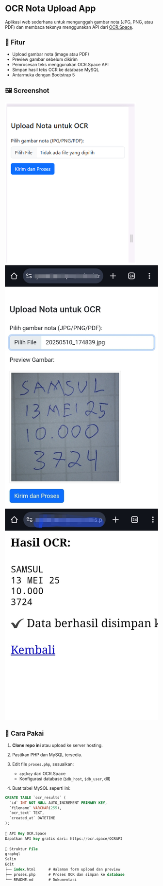 # OCR Nota Upload App

Aplikasi web sederhana untuk mengunggah gambar nota (JPG, PNG, atau PDF) dan membaca teksnya menggunakan API dari [OCR.Space](https://ocr.space).

## 🧩 Fitur

- Upload gambar nota (image atau PDF)
- Preview gambar sebelum dikirim
- Pemrosesan teks menggunakan OCR.Space API
- Simpan hasil teks OCR ke database MySQL
- Antarmuka dengan Bootstrap 5

## 🖼️ Screenshot

![Form Upload](gb1.png)
![Form Upload](1000181767.jpg)
![Form Upload](1000181762.jpg)



## 🚀 Cara Pakai

1. **Clone repo ini** atau upload ke server hosting.
2. Pastikan PHP dan MySQL tersedia.
3. Edit file `proses.php`, sesuaikan:
   - `apikey` dari OCR.Space
   - Konfigurasi database (`$db_host`, `$db_user`, dll)

4. Buat tabel MySQL seperti ini:

```sql
CREATE TABLE `ocr_results` (
  `id` INT NOT NULL AUTO_INCREMENT PRIMARY KEY,
  `filename` VARCHAR(255),
  `ocr_text` TEXT,
  `created_at` DATETIME
);

🔐 API Key OCR.Space
Dapatkan API key gratis dari: https://ocr.space/OCRAPI

📂 Struktur File
graphql
Salin
Edit
├── index.html      # Halaman form upload dan preview
├── proses.php      # Proses OCR dan simpan ke database
└── README.md       # Dokumentasi
